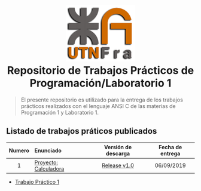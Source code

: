 <h1 align="center">
    <img src=".github/css/logo-utnfra.png">
    <br/>
    Repositorio de Trabajos Prácticos de Programación/Laboratorio 1
    <br/>
</h1>

> El presente repositorio es utilizado para la entrega de los trabajos prácticos realizados con el lenguaje ANSI C de las materias de Programación 1 y Laboratorio 1.
## Listado de trabajos práticos publicados
Numero | Enunciado                              | Versión de descarga       | Fecha de entrega
:----: | :------------------------------------- | :-----------------------: | :--------------:
1      | [Proyecto: Calculadora](tp1/README.md) | [Release v1.0]()          | 06/09/2019

* [Trabajo Práctico 1](tp1/README.md)
